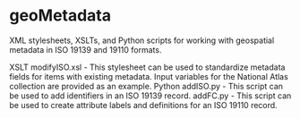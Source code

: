 # geoMetadata
XML stylesheets, XSLTs, and Python scripts for working with geospatial metadata in ISO 19139 and 19110 formats.

XSLT
modifyISO.xsl - This stylesheet can be used to standardize metadata fields for items with existing metadata. 
                Input variables for the National Atlas collection are provided as an example.
Python
addISO.py - This script can be used to add identifiers in an ISO 19139 record.
addFC.py -  This script can be used to create attribute labels and definitions for an ISO 19110 record.
